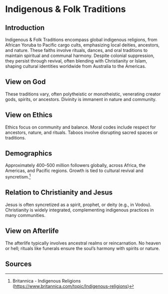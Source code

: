 # Indigenous & Folk Traditions

## Introduction
Indigenous & Folk Traditions encompass global indigenous religions, from African Yoruba to Pacific cargo cults, emphasizing local deities, ancestors, and nature. These faiths involve rituals, dances, and oral traditions to maintain spiritual and communal harmony. Despite colonial suppression, they persist through revival, often blending with Christianity or Islam, shaping cultural identities worldwide from Australia to the Americas.

## View on God
These traditions vary, often polytheistic or monotheistic, venerating creator gods, spirits, or ancestors. Divinity is immanent in nature and community.

## View on Ethics
Ethics focus on community and balance. Moral codes include respect for ancestors, nature, and rituals. Taboos involve disrupting sacred spaces or traditions.

## Demographics
Approximately 400–500 million followers globally, across Africa, the Americas, and Pacific regions. Growth is tied to cultural revival and syncretism.[^16]

## Relation to Christianity and Jesus
Jesus is often syncretized as a spirit, prophet, or deity (e.g., in Vodou). Christianity is widely integrated, complementing indigenous practices in many communities.

## View on Afterlife
The afterlife typically involves ancestral realms or reincarnation. No heaven or hell; rituals like funerals ensure the soul’s harmony with spirits or nature.

## Sources
[^16]: Britannica - Indigenous Religions (https://www.britannica.com/topic/Indigenous-religions)
[^17]: JSTOR - Indigenous Religions Ethics (https://www.jstor.org/stable/3260976)
[^18]: World Religion Database - Indigenous & Folk (https://www.worldreligiondatabase.org)
[^19]: Wikipedia - Indigenous Religions and Christianity (https://en.wikipedia.org/wiki/Indigenous_religions#Christianity)
[^20]: Wikipedia - Indigenous Religions Afterlife (https://en.wikipedia.org/wiki/Indigenous_religions#Afterlife)